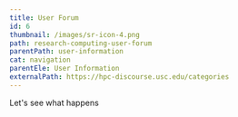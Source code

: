```yaml
---
title: User Forum
id: 6
thumbnail: /images/sr-icon-4.png
path: research-computing-user-forum
parentPath: user-information
cat: navigation
parentEle: User Information
externalPath: https://hpc-discourse.usc.edu/categories
---
```

Let's see what happens
